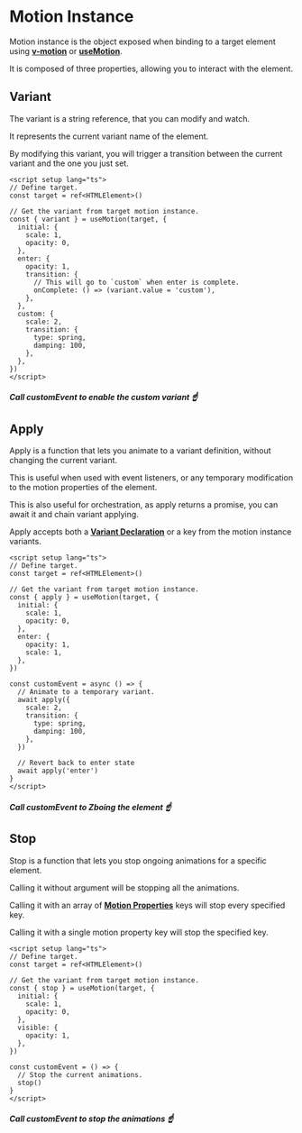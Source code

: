 # Motion Instance

Motion instance is the object exposed when binding to a target element using [**v-motion**](/directive-usage) or [**useMotion**](/composable-usage).

It is composed of three properties, allowing you to interact with the element.

## Variant

The variant is a string reference, that you can modify and watch.

It represents the current variant name of the element.

By modifying this variant, you will trigger a transition between the current variant and the one you just set.

```vue
<script setup lang="ts">
// Define target.
const target = ref<HTMLElement>()

// Get the variant from target motion instance.
const { variant } = useMotion(target, {
  initial: {
    scale: 1,
    opacity: 0,
  },
  enter: {
    opacity: 1,
    transition: {
      // This will go to `custom` when enter is complete.
      onComplete: () => (variant.value = 'custom'),
    },
  },
  custom: {
    scale: 2,
    transition: {
      type: spring,
      damping: 100,
    },
  },
})
</script>
```

##### _Call customEvent to enable the custom variant_ ☝️

## Apply

Apply is a function that lets you animate to a variant definition, without changing the current variant.

This is useful when used with event listeners, or any temporary modification to the motion properties of the element.

This is also useful for orchestration, as apply returns a promise, you can await it and chain variant applying.

Apply accepts both a [**Variant Declaration**](/variants) or a key from the motion instance variants.

```vue
<script setup lang="ts">
// Define target.
const target = ref<HTMLElement>()

// Get the variant from target motion instance.
const { apply } = useMotion(target, {
  initial: {
    scale: 1,
    opacity: 0,
  },
  enter: {
    opacity: 1,
    scale: 1,
  },
})

const customEvent = async () => {
  // Animate to a temporary variant.
  await apply({
    scale: 2,
    transition: {
      type: spring,
      damping: 100,
    },
  })

  // Revert back to enter state
  await apply('enter')
}
</script>
```

##### _Call customEvent to Zboing the element_ ☝️

## Stop

Stop is a function that lets you stop ongoing animations for a specific element.

Calling it without argument will be stopping all the animations.

Calling it with an array of [**Motion Properties**](/motion-properties) keys will stop every specified key.

Calling it with a single motion property key will stop the specified key.

```vue
<script setup lang="ts">
// Define target.
const target = ref<HTMLElement>()

// Get the variant from target motion instance.
const { stop } = useMotion(target, {
  initial: {
    scale: 1,
    opacity: 0,
  },
  visible: {
    opacity: 1,
  },
})

const customEvent = () => {
  // Stop the current animations.
  stop()
}
</script>
```

##### _Call customEvent to stop the animations_ ☝️
